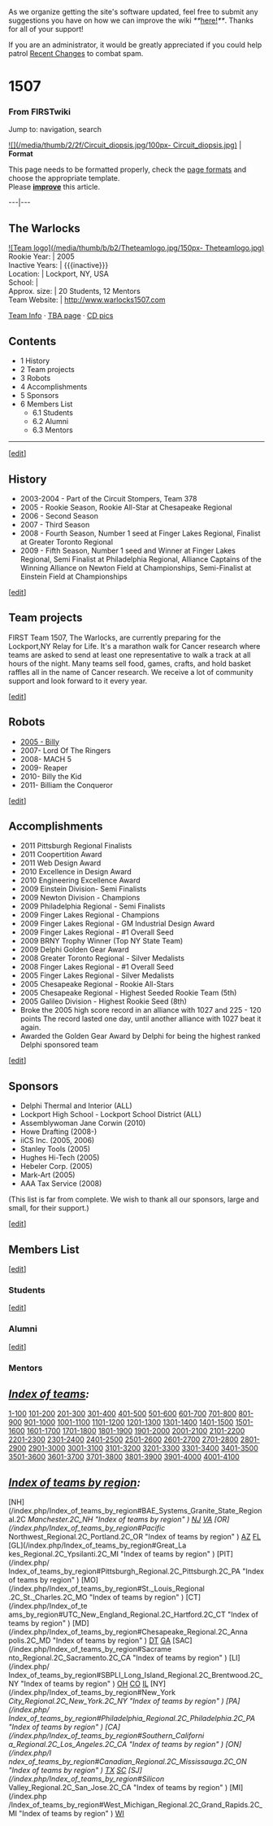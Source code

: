 As we organize getting the site's software updated, feel free to submit any
suggestions you have on how we can improve the wiki
_**_[here!](/index.php/User:Hallry/Suggestions "User:Hallry/Suggestions"
)_**_. Thanks for all of your support!

If you are an administrator, it would be greatly appreciated if you could help
patrol [Recent Changes](/index.php/Special:Recentchanges
"Special:Recentchanges" ) to combat spam.

# 1507

### From FIRSTwiki

Jump to: navigation, search

[![](/media/thumb/2/2f/Circuit_diopsis.jpg/100px-
Circuit_diopsis.jpg)](/index.php/Image:Circuit_diopsis.jpg "" ) |  **Format**  

This page needs to be formatted properly, check the [page
formats](/index.php/FIRSTwiki:Page_formats "FIRSTwiki:Page formats" ) and
choose the appropriate template.  
Please **[improve](http://www.firstwiki.net/index.php?title=1507&action=edit
"http://www.firstwiki.net/index.php?title=1507&action=edit" )** this article.  
  
---|---  
  
  

The Warlocks  
---  
[![Team logo](/media/thumb/b/b2/Theteamlogo.jpg/150px-
Theteamlogo.jpg)](/index.php/Image:Theteamlogo.jpg "Team logo" )  
Rookie Year: | 2005  
Inactive Years: | {{{inactive}}}  
Location: | Lockport, NY, USA  
School: |  
Approx. size: | 20 Students, 12 Mentors  
Team Website: | <http://www.warlocks1507.com>  
  
[Team Info](http://frclinks.appspot.com/t/1507
"http://frclinks.appspot.com/t/1507" ) · [TBA
page](http://www.thebluealliance.com/team/1507
"http://www.thebluealliance.com/team/1507" ) · [CD
pics](http://www.chiefdelphi.com/media/photos/tags/frc1507
"http://www.chiefdelphi.com/media/photos/tags/frc1507" )  
  
  

## Contents

  * 1 History
  * 2 Team projects
  * 3 Robots
  * 4 Accomplishments
  * 5 Sponsors
  * 6 Members List
    * 6.1 Students
    * 6.2 Alumni
    * 6.3 Mentors  
---  
  
[[edit](/index.php?title=1507&action=edit&section=1 "Edit section: History" )]

## History

  * 2003-2004 - Part of the Circuit Stompers, Team 378 
  * 2005 - Rookie Season, Rookie All-Star at Chesapeake Regional 
  * 2006 - Second Season 
  * 2007 - Third Season 
  * 2008 - Fourth Season, Number 1 seed at Finger Lakes Regional, Finalist at Greater Toronto Regional 
  * 2009 - Fifth Season, Number 1 seed and Winner at Finger Lakes Regional, Semi Finalist at Philadelphia Regional, Alliance Captains of the Winning Alliance on Newton Field at Championships, Semi-Finalist at Einstein Field at Championships 

[[edit](/index.php?title=1507&action=edit&section=2 "Edit section: Team
projects" )]

## Team projects

FIRST Team 1507, The Warlocks, are currently preparing for the Lockport,NY
Relay for Life. It's a marathon walk for Cancer research where teams are asked
to send at least one representative to walk a track at all hours of the night.
Many teams sell food, games, crafts, and hold basket raffles all in the name
of Cancer research. We receive a lot of community support and look forward to
it every year.

[[edit](/index.php?title=1507&action=edit&section=3 "Edit section: Robots" )]

## Robots

  * [2005 - Billy](/index.php/1507_in_2005#Robot "1507 in 2005" )
  * 2007- Lord Of The Ringers 
  * 2008- MACH 5 
  * 2009- Reaper 
  * 2010- Billy the Kid 
  * 2011- Billiam the Conqueror 

[[edit](/index.php?title=1507&action=edit&section=4 "Edit section:
Accomplishments" )]

## Accomplishments

  * 2011 Pittsburgh Regional Finalists 
  * 2011 Coopertition Award 
  * 2011 Web Design Award 
  * 2010 Excellence in Design Award 
  * 2010 Engineering Excellence Award 
  * 2009 Einstein Division- Semi Finalists 
  * 2009 Newton Division - Champions 
  * 2009 Philadelphia Regional - Semi Finalists 
  * 2009 Finger Lakes Regional - Champions 
  * 2009 Finger Lakes Regional - GM Industrial Design Award 
  * 2009 Finger Lakes Regional - #1 Overall Seed 
  * 2009 BRNY Trophy Winner (Top NY State Team) 
  * 2009 Delphi Golden Gear Award 
  * 2008 Greater Toronto Regional - Silver Medalists 
  * 2008 Finger Lakes Regional - #1 Overall Seed 
  * 2005 Finger Lakes Regional - Silver Medalists 
  * 2005 Chesapeake Regional - Rookie All-Stars 
  * 2005 Chesapeake Regional - Highest Seeded Rookie Team (5th) 
  * 2005 Galileo Division - Highest Rookie Seed (8th) 
  * Broke the 2005 high score record in an alliance with 1027 and 225 - 120 points The record lasted one day, until another alliance with 1027 beat it again. 
  * Awarded the Golden Gear Award by Delphi for being the highest ranked Delphi sponsored team 

[[edit](/index.php?title=1507&action=edit&section=5 "Edit section: Sponsors"
)]

## Sponsors

  * Delphi Thermal and Interior (ALL) 
  * Lockport High School - Lockport School District (ALL) 
  * Assemblywoman Jane Corwin (2010) 
  * Howe Drafting (2008-) 
  * iiCS Inc. (2005, 2006) 
  * Stanley Tools (2005) 
  * Hughes Hi-Tech (2005) 
  * Hebeler Corp. (2005) 
  * Mark-Art (2005) 
  * AAA Tax Service (2008) 

(This list is far from complete. We wish to thank all our sponsors, large and
small, for their support.)

[[edit](/index.php?title=1507&action=edit&section=6 "Edit section: Members
List" )]

## Members List

[[edit](/index.php?title=1507&action=edit&section=7 "Edit section: Students"
)]

### Students

[[edit](/index.php?title=1507&action=edit&section=8 "Edit section: Alumni" )]

### Alumni

[[edit](/index.php?title=1507&action=edit&section=9 "Edit section: Mentors" )]

### Mentors

_[Index of teams](/index.php/Index_of_teams "Index of teams" ):_  
---  
  
[1-100](/index.php/Index_of_teams#1-100 "Index of teams" )
[101-200](/index.php/Index_of_teams#101-200 "Index of teams" )
[201-300](/index.php/Index_of_teams#201-300 "Index of teams" )
[301-400](/index.php/Index_of_teams#301-400 "Index of teams" )
[401-500](/index.php/Index_of_teams#401-500 "Index of teams" )
[501-600](/index.php/Index_of_teams#501-600 "Index of teams" )
[601-700](/index.php/Index_of_teams#601-700 "Index of teams" )
[701-800](/index.php/Index_of_teams#701-800 "Index of teams" )
[801-900](/index.php/Index_of_teams#801-900 "Index of teams" )
[901-1000](/index.php/Index_of_teams#901-1000 "Index of teams" )
[1001-1100](/index.php/Index_of_teams#1001-1100 "Index of teams" )
[1101-1200](/index.php/Index_of_teams#1101-1200 "Index of teams" )
[1201-1300](/index.php/Index_of_teams#1201-1300 "Index of teams" )
[1301-1400](/index.php/Index_of_teams#1301-1400 "Index of teams" )
[1401-1500](/index.php/Index_of_teams#1401-1500 "Index of teams" )
[1501-1600](/index.php/Index_of_teams#1501-1600 "Index of teams" )
[1601-1700](/index.php/Index_of_teams#1601-1700 "Index of teams" )
[1701-1800](/index.php/Index_of_teams#1701-1800 "Index of teams" )
[1801-1900](/index.php/Index_of_teams#1801-1900 "Index of teams" )
[1901-2000](/index.php/Index_of_teams#1901-2000 "Index of teams" )
[2001-2100](/index.php/Index_of_teams#2001-2100 "Index of teams" )
[2101-2200](/index.php/Index_of_teams#2101-2200 "Index of teams" )
[2201-2300](/index.php/Index_of_teams#2201-2300 "Index of teams" )
[2301-2400](/index.php/Index_of_teams#2301-2400 "Index of teams" )
[2401-2500](/index.php/Index_of_teams#2401-2500 "Index of teams" )
[2501-2600](/index.php/Index_of_teams#2501-2600 "Index of teams" )
[2601-2700](/index.php/Index_of_teams#2601-2700 "Index of teams" )
[2701-2800](/index.php/Index_of_teams#2701-2800 "Index of teams" )
[2801-2900](/index.php/Index_of_teams#2801-2900 "Index of teams" )
[2901-3000](/index.php/Index_of_teams#2901-3000 "Index of teams" )
[3001-3100](/index.php/Index_of_teams#3001-3100 "Index of teams" )
[3101-3200](/index.php/Index_of_teams#3101-3200 "Index of teams" )
[3201-3300](/index.php/Index_of_teams#3201-3300 "Index of teams" )
[3301-3400](/index.php/Index_of_teams#3301-3400 "Index of teams" )
[3401-3500](/index.php/Index_of_teams#3401-3500 "Index of teams" )
[3501-3600](/index.php/Index_of_teams#3501-3600 "Index of teams" )
[3601-3700](/index.php/Index_of_teams#3601-3700 "Index of teams" )
[3701-3800](/index.php/Index_of_teams#3701-3800 "Index of teams" )
[3801-3900](/index.php/Index_of_teams#3801-3900 "Index of teams" )
[3901-4000](/index.php/Index_of_teams#3901-4000 "Index of teams" )
[4001-4100](/index.php/Index_of_teams#4001-4100 "Index of teams" )  
  
_[Index of teams by region](/index.php/Index_of_teams_by_region "Index of
teams by region" ):_  
---  
  
[NH](/index.php/Index_of_teams_by_region#BAE_Systems_Granite_State_Regional.2C
_Manchester.2C_NH "Index of teams by region" )
[NJ](/index.php/Index_of_teams_by_region#New_Jersey_Regional.2C_Trenton.2C_NJ
"Index of teams by region" )
[VA](/index.php/Index_of_teams_by_region#NASA.2FVCU_Regional.2C_Richmond.2C_VA
"Index of teams by region" ) [OR](/index.php/Index_of_teams_by_region#Pacific_
Northwest_Regional.2C_Portland.2C_OR "Index of teams by region" )
[AZ](/index.php/Index_of_teams_by_region#Arizona_Regional.2C_Phoenix.2C_AZ
"Index of teams by region" )
[FL](/index.php/Index_of_teams_by_region#Florida_Regional.2C_Orlando.2C_FL
"Index of teams by region" ) [GL](/index.php/Index_of_teams_by_region#Great_La
kes_Regional.2C_Ypsilanti.2C_MI "Index of teams by region" ) [PIT](/index.php/
Index_of_teams_by_region#Pittsburgh_Regional.2C_Pittsburgh.2C_PA "Index of
teams by region" ) [MO](/index.php/Index_of_teams_by_region#St._Louis_Regional
.2C_St._Charles.2C_MO "Index of teams by region" ) [CT](/index.php/Index_of_te
ams_by_region#UTC_New_England_Regional.2C_Hartford.2C_CT "Index of teams by
region" ) [MD](/index.php/Index_of_teams_by_region#Chesapeake_Regional.2C_Anna
polis.2C_MD "Index of teams by region" )
[DT](/index.php/Index_of_teams_by_region#Detroit_Regional.2C_Detroit.2C_MI
"Index of teams by region" )
[GA](/index.php/Index_of_teams_by_region#Peachtree_Regional.2C_Duluth.2C_GA
"Index of teams by region" ) [SAC](/index.php/Index_of_teams_by_region#Sacrame
nto_Regional.2C_Sacramento.2C_CA "Index of teams by region" ) [LI](/index.php/
Index_of_teams_by_region#SBPLI_Long_Island_Regional.2C_Brentwood.2C_NY "Index
of teams by region" )
[OH](/index.php/Index_of_teams_by_region#Buckeye_Regional.2C_Cleveland.2C_OH
"Index of teams by region" )
[CO](/index.php/Index_of_teams_by_region#Colorado_Regional.2C_Denver.2C_CO
"Index of teams by region" )
[IL](/index.php/Index_of_teams_by_region#Midwest_Regional.2C_Evanston.2C_IL
"Index of teams by region" ) [NY](/index.php/Index_of_teams_by_region#New_York
_City_Regional.2C_New_York.2C_NY "Index of teams by region" ) [PA](/index.php/
Index_of_teams_by_region#Philadelphia_Regional.2C_Philadelphia.2C_PA "Index of
teams by region" ) [CA](/index.php/Index_of_teams_by_region#Southern_Californi
a_Regional.2C_Los_Angeles.2C_CA "Index of teams by region" ) [ON](/index.php/I
ndex_of_teams_by_region#Canadian_Regional.2C_Mississauga.2C_ON "Index of teams
by region" )
[TX](/index.php/Index_of_teams_by_region#Lone_Star_Regional.2C_Houston.2C_TX
"Index of teams by region" )
[SC](/index.php/Index_of_teams_by_region#Palmetto_Regional.2C_Columbia.2C_SC
"Index of teams by region" ) [SJ](/index.php/Index_of_teams_by_region#Silicon_
Valley_Regional.2C_San_Jose.2C_CA "Index of teams by region" ) [MI](/index.php
/Index_of_teams_by_region#West_Michigan_Regional.2C_Grand_Rapids.2C_MI "Index
of teams by region" )
[WI](/index.php/Index_of_teams_by_region#Wisconsin_Regional.2C_Milwaukee.2C_WI
"Index of teams by region" )  
  
